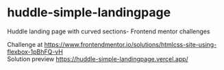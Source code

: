 # huddle-simple-landingpage
Huddle landing page with curved sections- Frontend mentor challenges
 
Challenge at https://www.frontendmentor.io/solutions/htmlcss-site-using-flexbox-1pBhFQ-vH <br>
Solution preview https://huddle-simple-landingpage.vercel.app/
